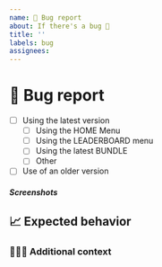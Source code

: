 ```yaml
---
name: 🐞 Bug report
about: If there's a bug 🐞
title: ''
labels: bug
assignees:
---
```


# 🐞 Bug report

<!-- Mark where applicable with 'x' (example: '[x]') -->

- [ ] Using the latest version
  - [ ] Using the HOME Menu
  - [ ] Using the LEADERBOARD menu
  - [ ] Using the latest BUNDLE
  - [ ] Other
- [ ] Use of an older version

<!-- Tell me clearly and concisely what the problem is. -->

##### Screenshots

<!-- If necessary, include screenshots to explain your problem. -->

## 📈 Expected behavior

<!-- A clear and concise description of what you expected. -->

### 🙋🏻‍♂️ Additional context

<!-- Add more context to the problem here. -->
